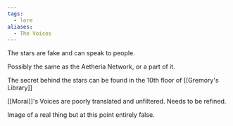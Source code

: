 ```yaml
---
tags:
  - lore
aliases:
  - The Voices
---
```

The stars are fake and can speak to people.

Possibly the same as the Aetheria Network, or a part of it.

The secret behind the stars can be found in the 10th floor of [[Gremory's Library]]

[[Morai]]'s Voices are poorly translated and unfiltered. Needs to be refined.

Image of a real thing but at this point entirely false. 